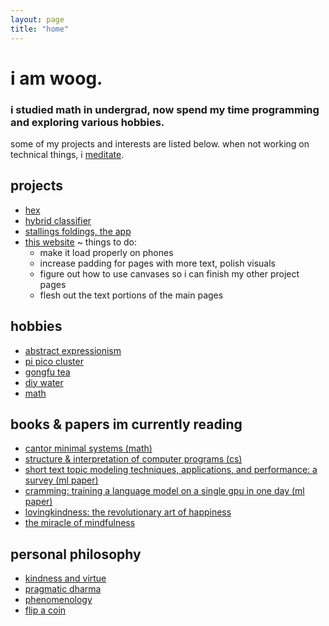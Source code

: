 ```yaml
---
layout: page
title: "home"
---
```


# i am woog.

### i studied math in undergrad, now spend my time programming and exploring various hobbies.
some of my projects and interests are listed below. when not working on technical things, i [meditate](https://woog97.github.io/dharma/).

## projects

 - [hex](https://woog97.github.io/projects/)
 - [hybrid classifier](https://woog97.github.io/hybrid-classifier/)
 - [stallings foldings, the app](https://woog97.github.io/stallings-foldings/)
 - [this website](https://woog97.github.io/this-website/) ~ things to do:
   - make it load properly on phones
   - increase padding for pages with more text, polish visuals
   - figure out how to use canvases so i can finish my other project pages
   - flesh out the text portions of the main pages

## hobbies

- [abstract expressionism](https://woog97.github.io/art/)
- [pi pico cluster](https://woog97.github.io/cluster/)
- [gongfu tea](https://woog97.github.io/tea/)
- [diy water](https://woog97.github.io/diy-water/)
- [math](https://woog97.github.io/math/)

## books & papers im currently reading

- [cantor minimal systems (math)](https://bookstore.ams.org/view?ProductCode=ULECT/70)
- [structure & interpretation of computer programs (cs)](https://sarabander.github.io/sicp/html/index.xhtml)
- [short text topic modeling techniques, applications, and performance: a survey (ml paper)](https://arxiv.org/abs/1904.07695)
- [cramming: training a language model on a single gpu in one day (ml paper)](https://arxiv.org/abs/2212.14034)
- [lovingkindness: the revolutionary art of happiness](https://www.shambhala.com/lovingkindness-15144.html)
- [the miracle of mindfulness](https://plumvillage.org/books/the-miracle-of-mindfulness/)

## personal philosophy

- [kindness and virtue](https://woog97.github.io/virtue/)
- [pragmatic dharma](https://woog97.github.io/dharma/)
- [phenomenology](https://woog97.github.io/phenomenology/)
- [flip a coin](https://woog97.github.io/flip-a-coin/)
